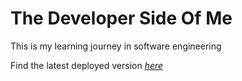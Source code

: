 # The Developer Side Of Me
This is my learning journey in software engineering

Find the latest deployed version [*here*](https://muhammad-ibrahim.github.io/tdsom/)